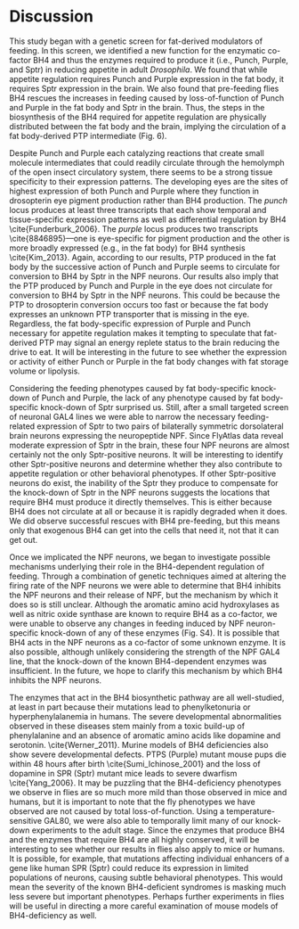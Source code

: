 # Discussion
This study began with a genetic screen for fat-derived modulators of feeding.
In this screen, we identified a new function for the enzymatic co-factor BH4 and thus the enzymes required to produce it (i.e., Punch, Purple, and Sptr) in reducing appetite in adult _Drosophila_.
We found that while appetite regulation requires Punch and Purple expression in the fat body, it requires Sptr expression in the brain.
We also found that pre-feeding flies BH4 rescues the increases in feeding caused by loss-of-function of Punch and Purple in the fat body and Sptr in the brain.
Thus, the steps in the biosynthesis of the BH4 required for appetite regulation are physically distributed between the fat body and the brain, implying the circulation of a fat body-derived PTP intermediate (Fig. 6).

Despite Punch and Purple each catalyzing reactions that create small molecule intermediates that could readily circulate through the hemolymph of the open insect circulatory system, there seems to be a strong tissue specificity to their expression patterns.
The developing eyes are the sites of highest expression of both Punch and Purple where they function in drosopterin eye pigment production rather than BH4 production.
The _punch_ locus produces at least three transcripts that each show temporal and tissue-specific expression patterns as well as differential regulation by BH4 \cite{Funderburk_2006}.
The _purple_ locus produces two transcripts \cite{8846895}—one is eye-specific for pigment production and the other is more broadly expressed (e.g., in the fat body) for BH4 synthesis \cite{Kim_2013}.
Again, according to our results, PTP produced in the fat body by the successive action of Punch and Purple seems to circulate for conversion to BH4 by Sptr in the NPF neurons.
Our results also imply that the PTP produced by Punch and Purple in the eye does not circulate for conversion to BH4 by Sptr in the NPF neurons.
This could be because the PTP to drosopterin conversion occurs too fast or because the fat body expresses an unknown PTP transporter that is missing in the eye.
Regardless, the fat body-specific expression of Purple and Punch necessary for appetite regulation makes it tempting to speculate that fat-derived PTP may signal an energy replete status to the brain reducing the drive to eat.
It will be interesting in the future to see whether the expression or activity of either Punch or Purple in the fat body changes with fat storage volume or lipolysis.

Considering the feeding phenotypes caused by fat body-specific knock-down of Punch and Purple, the lack of any phenotype caused by fat body-specific knock-down of Sptr surprised us.
Still, after a small targeted screen of neuronal GAL4 lines we were able to narrow the necessary feeding-related expression of Sptr to two pairs of bilaterally symmetric dorsolateral brain neurons expressing the neuropeptide NPF.
Since FlyAtlas data reveal moderate expression of Sptr in the brain, these four NPF neurons are almost certainly not the only Sptr-positive neurons.
It will be interesting to identify other Sptr-positive neurons and determine whether they also contribute to appetite regulation or other behavioral phenotypes.
If other Sptr-positive neurons do exist, the inability of the Sptr they produce to compensate for the knock-down of Sptr in the NPF neurons suggests the locations that require BH4 must produce it directly themselves.
This is either because BH4 does not circulate at all or because it is rapidly degraded when it does.
We did observe successful rescues with BH4 pre-feeding, but this means only that exogenous BH4 can get into the cells that need it, not that it can get out.

Once we implicated the NPF neurons, we began to investigate possible mechanisms underlying their role in the BH4-dependent regulation of feeding.
Through a combination of genetic techniques aimed at altering the firing rate of the NPF neurons we were able to determine that BH4 inhibits the NPF neurons and their release of NPF, but the mechanism by which it does so is still unclear.
Although the aromatic amino acid hydroxylases as well as nitric oxide synthase are known to require BH4 as a co-factor, we were unable to observe any changes in feeding induced by NPF neuron-specific knock-down of any of these enzymes (Fig. S4).
It is possible that BH4 acts in the NPF neurons as a co-factor of some unknown enzyme.
It is also possible, although unlikely considering the strength of the NPF GAL4 line, that the knock-down of the known BH4-dependent enzymes was insufficient.
In the future, we hope to clarify this mechanism by which BH4 inhibits the NPF neurons.

The enzymes that act in the BH4 biosynthetic pathway are all well-studied, at least in part because their mutations lead to phenylketonuria or hyperphenylalanemia in humans.
The severe developmental abnormalities observed in these diseases stem mainly from a toxic build-up of phenylalanine and an absence of aromatic amino acids like dopamine and serotonin.
 \cite{Werner_2011}.
 Murine models of BH4 deficiencies also show severe developmental defects.
 PTPS (Purple) mutant mouse pups die within 48 hours after birth \cite{Sumi_Ichinose_2001} and the loss of dopamine in SPR (Sptr) mutant mice leads to severe dwarfism \cite{Yang_2006}.
It may be puzzling that the BH4-deficiency phenotypes we observe in flies are so much more mild than those observed in mice and humans, but it is important to note that the fly phenotypes we have observed are not caused by total loss-of-function.
Using a temperature-sensitive GAL80, we were also able to temporally limit many of our knock-down experiments to the adult stage.
Since the enzymes that produce BH4 and the enzymes that require BH4 are all highly conserved, it will be interesting to see whether our results in flies also apply to mice or humans.
It is possible, for example, that mutations affecting individual enhancers of a gene like human SPR (Sptr) could reduce its expression in limited populations of neurons, causing subtle behavioral phenotypes.
This would mean the severity of the known BH4-deficient syndromes is masking much less severe but important phenotypes.
Perhaps further experiments in flies will be useful in directing a more careful examination of mouse models of BH4-deficiency as well.
